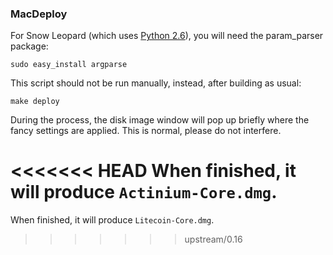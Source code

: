 ### MacDeploy ###

For Snow Leopard (which uses [Python 2.6](http://www.python.org/download/releases/2.6/)), you will need the param_parser package:
	
	sudo easy_install argparse

This script should not be run manually, instead, after building as usual:

	make deploy

During the process, the disk image window will pop up briefly where the fancy
settings are applied. This is normal, please do not interfere.

<<<<<<< HEAD
When finished, it will produce `Actinium-Core.dmg`.
=======
When finished, it will produce `Litecoin-Core.dmg`.
>>>>>>> upstream/0.16

